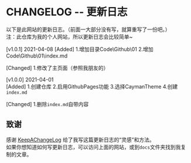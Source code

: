 # CHANGELOG -- 更新日志

以下是此网站的更新日志。（前面一大部分没有写，就算重写了一份吧。）  
注：此仓库为我的个人网站，所以更新日志会比较简单~

[v1.0.1] 2021-04-08
[Added]
1.增加目录Code\Github\01
2.增加Code\Github\01\index.md

[Changed]
1.修改了主页面（参照我朋友的）


[v1.0.0] 2021-04-01  
[Added]
1.创建仓库
2.启用GithubPages功能
3.选择CaymanTheme
4.创建`index.md`

[Changed]
1.删除`index.md`自带内容


## 致谢

感谢 [KeepAChangeLog](https://keepachangelog.com/zh-CN/1.0.0/) 给了我写这篇更新日志的“灵感”和方法。  
如果你想知道如何写更新日志，可以访问上面的网站，或到`docs`文件夹找到我复制的文章。
